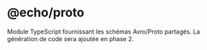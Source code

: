 # @echo/proto

Module TypeScript fournissant les schémas Avro/Proto partagés. La génération de code sera ajoutée en phase 2.
